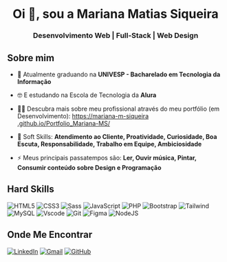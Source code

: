 <h1 align="center">Oi 👋, sou a Mariana Matias Siqueira</h1>
<h3 align="center">Desenvolvimento Web | Full-Stack | Web Design</h3>

## Sobre mim

- 🌱 Atualmente graduando na **UNIVESP - Bacharelado em Tecnologia da Informação**

- 🤓 E estudando na Escola de Tecnologia da **Alura**

- 👨‍💻 Descubra mais sobre meu profissional através do meu portfólio (em Desenvolvimento): [https://mariana-m-siqueira .github.io/Portfolio_Mariana-MS/](https://mariana-m-siqueira.github.io/Portfolio_Mariana-MS/)

- 👀 Soft Skills: **Atendimento ao Cliente, Proatividade, Curiosidade, Boa Escuta, Responsabilidade, Trabalho em Equipe, Ambiciosidade**

- ⚡ Meus principais passatempos são: **Ler, Ouvir música, Pintar, Consumir conteúdo sobre Design e Programação**


## Hard Skills

![HTML5](https://img.shields.io/badge/HTML5-E34F26?style=for-the-badge&logo=html5&logoColor=white)
![CSS3](https://img.shields.io/badge/CSS3-1572B6?style=for-the-badge&logo=css3&logoColor=white)
![Sass](https://img.shields.io/badge/Sass-000?style=for-the-badge&logo=sass)
![JavaScript](https://img.shields.io/badge/JavaScript-F7DF1E?style=for-the-badge&logo=javascript&logoColor=black)
![PHP](https://img.shields.io/badge/PHP-777BB4?style=for-the-badge&logo=php&logoColor=white)
![Bootstrap](https://img.shields.io/badge/-boostrap-0D1117?style=for-the-badge&logo=bootstrap&labelColor=0D1117)
![Tailwind](https://img.shields.io/badge/tailwindcss-%2338B2AC.svg?style=for-the-badge&logo=tailwind-css&logoColor=white)
![MySQL](https://img.shields.io/badge/MySQL-00000F?style=for-the-badge&logo=mysql&logoColor=white)
![Vscode](https://img.shields.io/badge/Vscode-007ACC?style=for-the-badge&logo=visual-studio-code&logoColor=white)
![Git](https://img.shields.io/badge/GIT-E44C30?style=for-the-badge&logo=git&logoColor=white)
![Figma](https://img.shields.io/badge/Figma-696969?style=for-the-badge&logo=figma&logoColor=figma)
![NodeJS](https://img.shields.io/badge/node.js-6DA55F?style=for-the-badge&logo=node.js&logoColor=white)


## Onde Me Encontrar

[![LinkedIn](https://img.shields.io/badge/LinkedIn-0077B5?style=for-the-badge&logo=linkedin&logoColor=white)](https://www.linkedin.com/in/mariana-matias-siqueira-b5195b271/)
[![Gmail](https://img.shields.io/badge/Gmail-333333?style=for-the-badge&logo=gmail&logoColor=red)](mailto:mariana.siqueira28900@gmail.com)
[![GitHub](https://img.shields.io/badge/GitHub-100000?style=for-the-badge&logo=github&logoColor=white)](https://github.com/Mariana-M-Siqueira)
